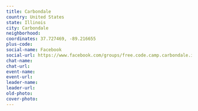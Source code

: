 ```yaml
---
title: Carbondale
country: United States
state: Illinois
city: Carbondale
neighborhood: 
coordinates: 37.727469, -89.216655
plus-code:
social-name: Facebook
social-url: https://www.facebook.com/groups/free.code.camp.carbondale.ilinois
chat-name:
chat-url:
event-name:
event-url:
leader-name:
leader-url:
old-photo: 
cover-photo:
---
```

